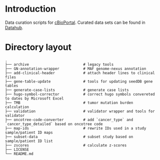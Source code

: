 # Introduction
Data curation scripts for [cBioPortal](cbioportal.org). 
Curated data sets can be found in [Datahub](https://github.com/cBioPortal/datahub).

# Directory layout
```
.
├── archive                         # legacy tools 
├── GN-annotation-wrapper           # MAF genome-nexus annotation 
├── add-clinical-header             # attach header lines to clinical files  
├── gene-table-update               # tools for updating seedDB gene tables  
├── generate-case-lists             # generate case lists  
├── hugo-symbol-corrector           # correct hugo symbols convereted to dates by Microsoft Excel 
├── TMB                             # tumor mutation burden calculation
├── validation                      # validator wrapper and tools for validator 
├── oncotree-code-converter         # add `cancer_type` and `cancer_type_detailed` based on oncotree code
├── map-ids                         # rewrite IDs used in a study sample/patient ID maps
├── subset-data                     # subset study based on sample/patient ID list
├── zscores                         # calculate z-scores
├── LICENSE  
└── README.md  
```
